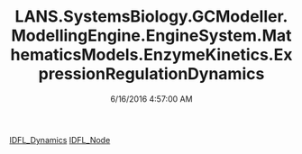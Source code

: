﻿---
title: LANS.SystemsBiology.GCModeller.ModellingEngine.EngineSystem.MathematicsModels.EnzymeKinetics.ExpressionRegulationDynamics
date: 6/16/2016 4:57:00 AM
---

[IDFL_Dynamics](T-LANS.SystemsBiology.GCModeller.ModellingEngine.EngineSystem.MathematicsModels.EnzymeKinetics.ExpressionRegulationDynamics.IDFL_Dynamics.html)
[IDFL_Node](T-LANS.SystemsBiology.GCModeller.ModellingEngine.EngineSystem.MathematicsModels.EnzymeKinetics.ExpressionRegulationDynamics.IDFL_Node.html)
